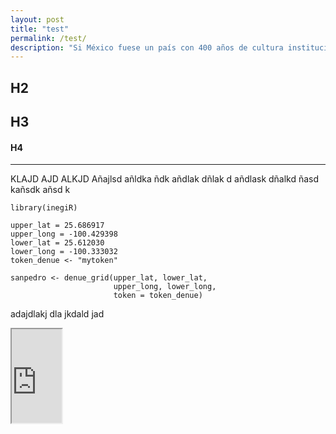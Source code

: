 ```yaml
---           
layout: post
title: "test"
permalink: /test/
description: "Si México fuese un país con 400 años de cultura institucional sólida y un electorado extremadamente crítico, tal vez valdría la pena intentar una presidencia de AMLO. Desafortunadamente, no estamos preparados para un experimento de esta magnitud."
---
```


## H2

## H3

#### H4 


-----------------


KLAJD AJD ALKJD Añajlsd añldka ñdk añdlak dñlak d
añdlask dñalkd ñasd kañsdk añsd k




~~~~~~~
library(inegiR)

upper_lat = 25.686917
upper_long = -100.429398
lower_lat = 25.612030
lower_long = -100.333032
token_denue <- "mytoken"

sanpedro <- denue_grid(upper_lat, lower_lat, 
                       upper_long, lower_long, 
                       token = token_denue)
~~~~~~~
adajdlakj dla jkdald jad


  <iframe src="https://enelmargen.org/visuals/tst.html" width="80px"> </iframe>

